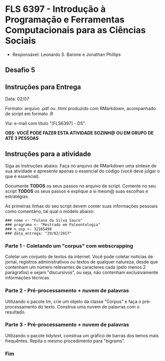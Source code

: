 #  FLS 6397 - Introdução à Programação e Ferramentas Computacionais para as Ciências Sociais

- Responsável: Leonardo S. Barone e Jonathan Phillips

## Desafio 5

## Instruções para Entrega

Data: 02/07

Formato: arquivo .pdf ou .html produzido com RMarkdown, acompanhado de script em formato .R

Via: e-mail com título "[FLS6397] - D5".

__OBS: VOCÊ PODE FAZER ESTA ATIVIDADE SOZINH@ OU EM GRUPO DE ATÉ 3 PESSOAS__

## Instruções para a atividade

Siga as instruções abaixo. Faça no arquivo de RMarkdown uma síntese de sua atividade e apresente apenas o essencial do código (você deve julgar o que é essencial).

Documente __TODOS__ os seus passos no arquivo de script. Comente no seu script __TODOS__ os seus passos e explique a si mesm@ suas escolhas e estratégias.

As primeiras linhas do seu script devem conter suas informações pessoais como comentário, tal qual o modelo abaixo:

```{r}
### nome <- "Fulano da Silva Sauro"
### programa <- "Mestrado em Paleontologia"
### n_usp <- 32165498
### data_entrega: "29/02/2017"
```

### Parte 1 - Coletando um "corpus" com webscrapping

Coletar um conjunto de textos da internet. Você pode coletar notícias de jornal, registros administrativos ou textos de qualquer natureza, desde que contenham um número relevantes de caracteres cada (pelo menos 2 parágrafos) e sejam "discursivos", ou seja, não contenham exclusivamente informações técnicas.

### Parte 2 - Pré-processamento + nuvem de palavras

Utilizando o pacote _tm_, crie um objeto da classe "Corpus" e faça o pré-processamento do texto. Construa uma nuvem de palavras com o resultado.

### Parte 3 - Pré-processamento + nuvem de palavras

Utilizando o pacote _tidytext_, construa um gráfico de barras dos temos mais frequêntes. Repita o mesmo procedimento para "bigrams".

### Fim
